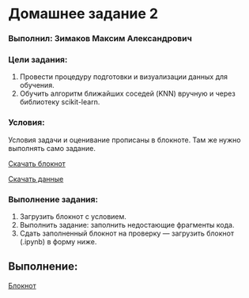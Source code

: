 # Домашнее задание 2

### Выполнил: Зимаков Максим Александрович
### Цели задания:
1. Провести процедуру подготовки и визуализации данных для обучения.
2. Обучить алгоритм ближайших соседей (KNN) вручную и через библиотеку scikit-learn.

### Условия:

Условия задачи и оценивание прописаны в блокноте. Там же нужно выполнять само задание.

[Скачать блокнот](https://lms.skillfactory.ru/asset-v1:Skillfactory+MFTIDS-2sem+2025+type@asset+block@Lecture_02_assignments_2024.ipynb)

[Скачать данные](https://lms.skillfactory.ru/asset-v1:Skillfactory+MFTIDS-2sem+2025+type@asset+block@Lecture_02_assignments_2024_data.csv)

### Выполнение задания:
1. Загрузить блокнот с условием.
2. Выполнить задание: заполнить недостающие фрагменты кода.
3. Сдать заполненный блокнот на проверку — загрузить блокнот (.ipynb) в форму ниже.

## Выполнение:
[Блокнот](https://github.com/Max-Zima/mipt-machine-learning-basics/blob/master/Домашнее%20задание%202/Lecture_02_assignments_2024.ipynb) 

